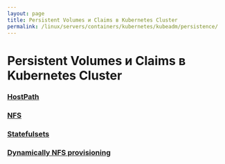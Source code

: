 ```yaml
---
layout: page
title: Persistent Volumes и Claims в Kubernetes Cluster
permalink: /linux/servers/containers/kubernetes/kubeadm/persistence/
---
```


# Persistent Volumes и Claims в Kubernetes Cluster

### [HostPath](/linux/servers/containers/kubernetes/kubeadm/persistence/hostpath/)

### [NFS](/linux/servers/containers/kubernetes/kubeadm/persistence/nfs/)

### [Statefulsets](/linux/servers/containers/kubernetes/kubeadm/persistence/statefulsets/)

### [Dynamically NFS provisioning](/linux/servers/containers/kubernetes/kubeadm/persistence/dynamic-nfs-provisioning/)
